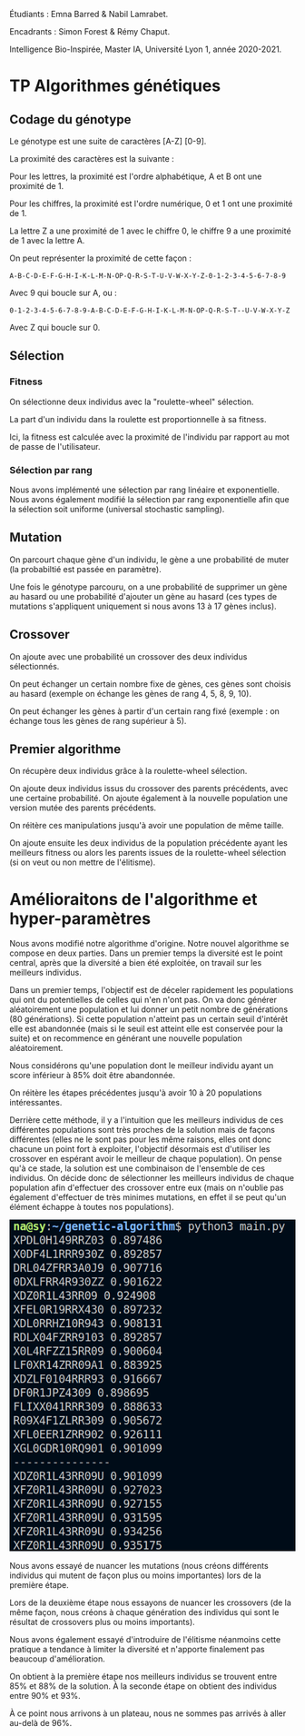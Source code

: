 Étudiants : Emna Barred & Nabil Lamrabet.

Encadrants : Simon Forest & Rémy Chaput.

Intelligence Bio-Inspirée, Master IA, Université Lyon 1, année 2020-2021.

#  TP Algorithmes génétiques

## Codage du génotype

Le génotype est une suite de caractères [A-Z] [0-9].

La proximité des caractères est la suivante :

Pour les lettres, la proximité est l'ordre alphabétique, A et B ont une proximité de 1.

Pour les chiffres, la proximité est l'ordre numérique, 0 et 1 ont une proximité de 1.

La lettre Z a une proximité de 1 avec le chiffre 0, le chiffre 9 a une proximité de 1 avec la lettre A.

On peut représenter la proximité de cette façon :

```
A-B-C-D-E-F-G-H-I-K-L-M-N-OP-Q-R-S-T-U-V-W-X-Y-Z-0-1-2-3-4-5-6-7-8-9
```

Avec 9 qui boucle sur A, ou :

```
0-1-2-3-4-5-6-7-8-9-A-B-C-D-E-F-G-H-I-K-L-M-N-OP-Q-R-S-T--U-V-W-X-Y-Z
```

Avec Z qui boucle sur 0.

## Sélection

### Fitness

On sélectionne deux individus avec la "roulette-wheel" sélection.

La part d'un individu dans la roulette est proportionnelle à sa fitness.

Ici, la fitness est calculée avec la proximité de l'individu par rapport au mot de passe de l'utilisateur.


### Sélection par rang

Nous avons implémenté une sélection par rang linéaire et exponentielle. Nous avons également modifié la sélection par rang exponentielle afin que la sélection soit uniforme (universal stochastic sampling).

## Mutation

On parcourt chaque gène d'un individu, le gène a une probabilité de muter (la probabiltié est passée en paramètre).

Une fois le génotype parcouru, on a une probabilité de supprimer un gène au hasard ou une probabilité d'ajouter un gène au hasard (ces types de mutations s'appliquent uniquement si nous avons 13 à 17 gènes inclus).

## Crossover

On ajoute avec une probabilité un crossover des deux individus sélectionnés.

On peut échanger un certain nombre fixe de gènes, ces gènes sont choisis au hasard (exemple on échange les gènes de rang 4, 5, 8, 9, 10).

On peut échanger les gènes à partir d'un certain rang fixé (exemple : on échange tous les gènes de rang supérieur à 5).

## Premier algorithme

On récupère deux individus grâce à la roulette-wheel sélection.

On ajoute deux individus issus du crossover des parents précédents, avec une certaine probabilité. On ajoute également à la nouvelle population une version mutée des parents précédents.

On réitère ces manipulations jusqu'à avoir une population de même taille.

On ajoute ensuite les deux individus de la population précédente ayant les meilleurs fitness ou alors les parents issues de la roulette-wheel sélection (si on veut ou non mettre de l'élitisme).

# Amélioraitons de l'algorithme et hyper-paramètres

Nous avons modifié notre algorithme d'origine. Notre nouvel algorithme se compose en deux parties. Dans un premier temps la diversité est le point central, après que la diversité a bien été exploitée, on travail sur les meilleurs individus.

Dans un premier temps, l'objectif est de déceler rapidement les populations qui ont du potentielles de celles qui n'en n'ont pas. On va donc générer aléatoirement une population et lui donner un petit nombre de générations (80 générations). Si cette population n'atteint pas un certain seuil d'intérêt elle est abandonnée (mais si le seuil est atteint elle est conservée pour la suite) et on recommence en générant une nouvelle population aléatoirement. 

Nous considérons qu'une population dont le meilleur individu ayant un score inférieur à 85% doit être abandonnée.

On réitère les étapes précédentes jusqu'à avoir 10 à 20 populations intéressantes.

Derrière cette méthode, il y a l'intuition que les meilleurs individus de ces différentes populations sont très proches de la solution mais de façons différentes (elles ne le sont pas pour les même raisons, elles ont donc chacune un point fort à exploiter, l'objectif désormais est d'utiliser les crossover en espérant avoir le meilleur de chaque population). On pense qu'à ce stade, la solution est une combinaison de l'ensemble de ces individus.
On décide donc de sélectionner les meilleurs individus de chaque population afin d'effectuer des crossover entre eux (mais on n'oublie pas également d'effectuer de très minimes mutations, en effet il se peut qu'un élément échappe à toutes  nos populations).

![Trace d’exécution de l'algorithme génétique en deux étapes.](image1.png)

Nous avons essayé de nuancer les mutations (nous créons différents individus qui mutent de façon plus ou moins importantes) lors de la première étape.

Lors de la deuxième étape nous essayons de nuancer les crossovers (de la même façon, nous créons à chaque génération des individus qui sont le résultat de crossovers plus ou moins importants).

Nous avons également essayé d'introduire de l'élitisme néanmoins cette pratique a tendance à limiter la diversité et n'apporte finalement pas beaucoup d'amélioration.

On obtient à la première étape nos meilleurs individus se trouvent entre 85% et 88% de la solution. À la seconde étape on obtient des individus entre 90% et 93%.

À ce point nous arrivons à un plateau, nous ne sommes pas arrivés à aller au-delà de 96%.

